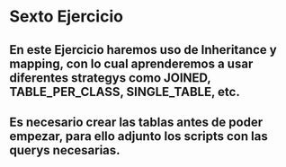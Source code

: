 # Sexto Ejercicio

## En este Ejercicio haremos uso de Inheritance y mapping, con lo cual aprenderemos a usar diferentes strategys como JOINED, TABLE_PER_CLASS, SINGLE_TABLE, etc.
## Es necesario crear las tablas antes de poder empezar, para ello adjunto los scripts con las querys necesarias.